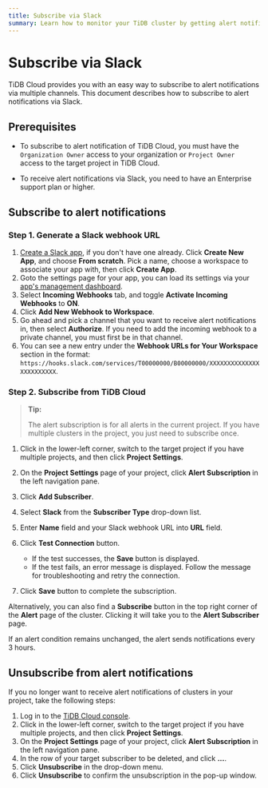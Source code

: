 ```yaml
---
title: Subscribe via Slack
summary: Learn how to monitor your TiDB cluster by getting alert notification via Slack.
---
```


# Subscribe via Slack

TiDB Cloud provides you with an easy way to subscribe to alert notifications via multiple channels. This document describes how to subscribe to alert notifications via Slack.

## Prerequisites

- To subscribe to alert notification of TiDB Cloud, you must have the `Organization Owner` access to your organization or `Project Owner` access to the target project in TiDB Cloud.

- To receive alert notifications via Slack, you need to have an Enterprise support plan or higher.

## Subscribe to alert notifications

### Step 1. Generate a Slack webhook URL

1. [Create a Slack app](https://api.slack.com/apps/new), if you don't have one already. Click **Create New App**, and choose **From scratch**. Pick a name, choose a workspace to associate your app with, then click **Create App**.
2. Goto the settings page for your app, you can load its settings via your [app's management dashboard](https://api.slack.com/apps).
3. Select **Incoming Webhooks** tab, and toggle **Activate Incoming Webhooks** to **ON**.
4. Click **Add New Webhook to Workspace**.
5. Go ahead and pick a channel that you want to receive alert notifications in, then select **Authorize**. If you need to add the incoming webhook to a private channel, you must first be in that channel.
6. You can see a new entry under the **Webhook URLs for Your Workspace** section in the format: `https://hooks.slack.com/services/T00000000/B00000000/XXXXXXXXXXXXXXXXXXXXXXXX`.

### Step 2. Subscribe from TiDB Cloud

> **Tip:**
>
> The alert subscription is for all alerts in the current project. If you have multiple clusters in the project, you just need to subscribe once.

1. Click <MDSvgIcon name="icon-left-projects" /> in the lower-left corner, switch to the target project if you have multiple projects, and then click **Project Settings**.
2. On the **Project Settings** page of your project, click **Alert Subscription** in the left navigation pane.
3. Click **Add Subscriber**.
4. Select **Slack** from the **Subscriber Type** drop-down list.
5. Enter **Name** field and your Slack webhook URL into **URL** field.
6. Click **Test Connection** button.

    - If the test successes, the **Save** button is displayed.
    - If the test fails, an error message is displayed. Follow the message for troubleshooting and retry the connection.

7. Click **Save** button to complete the subscription.

Alternatively, you can also find a **Subscribe** button in the top right corner of the **Alert** page of the cluster. Clicking it will take you to the **Alert Subscriber** page.

If an alert condition remains unchanged, the alert sends notifications every 3 hours.

## Unsubscribe from alert notifications

If you no longer want to receive alert notifications of clusters in your project, take the following steps:

1. Log in to the [TiDB Cloud console](https://tidbcloud.com).
2. Click <MDSvgIcon name="icon-left-projects" /> in the lower-left corner, switch to the target project if you have multiple projects, and then click **Project Settings**.
3. On the **Project Settings** page of your project, click **Alert Subscription** in the left navigation pane.
4. In the row of your target subscriber to be deleted, and click **...**.
5. Click **Unsubscribe** in the drop-down menu.
5. Click **Unsubscribe** to confirm the unsubscription in the pop-up window.